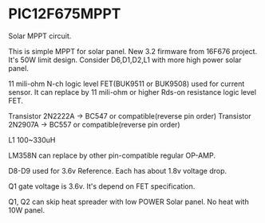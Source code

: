 # PIC12F675MPPT
Solar MPPT circuit.

This is simple MPPT for solar panel.
New 3.2 firmware from 16F676 project.
It's 50W limit design. Consider D6,D1,D2,L1 with more high power solar panel.

11 mili-ohm N-ch logic level FET(BUK9511 or BUK9508) used for current sensor. 
It can replace by 11 mili-ohm or higher Rds-on resistance logic level FET.

Transistor 2N2222A -> BC547 or compatible(reverse pin order)
Transistor 2N2907A -> BC557 or compatible(reverse pin order)

L1 100~330uH

LM358N can replace by other pin-compatible regular OP-AMP.

D8-D9 used for 3.6v Reference. Each has about 1.8v voltage drop.

Q1 gate voltage is 3.6v. It's depend on FET specification.

Q1, Q2 can skip heat spreader with low POWER Solar panel. No heat with 10W panel.
